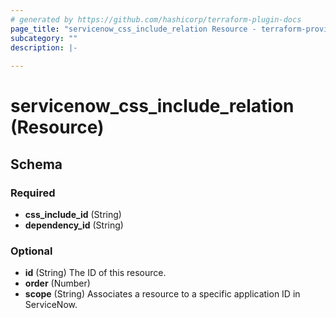 ```yaml
---
# generated by https://github.com/hashicorp/terraform-plugin-docs
page_title: "servicenow_css_include_relation Resource - terraform-provider-servicenow"
subcategory: ""
description: |-
  
---
```


# servicenow_css_include_relation (Resource)





<!-- schema generated by tfplugindocs -->
## Schema

### Required

- **css_include_id** (String)
- **dependency_id** (String)

### Optional

- **id** (String) The ID of this resource.
- **order** (Number)
- **scope** (String) Associates a resource to a specific application ID in ServiceNow.


